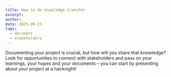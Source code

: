 ```yaml
---
title: How to do knowledge transfer
excerpt:
author:
date: 2025-09-15
tags:
  - document
  - stakeholders
---
```

Documenting your project is crucial, but how will you share that knowledge? Look for opportunities to connect with stakeholders and pass on your learnings, your hopes and your documents – you can start by presenting about your project at a hacknight!

